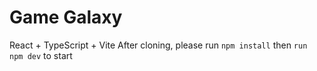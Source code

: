 # Game Galaxy
React + TypeScript + Vite
After cloning, please run `npm install` then `run npm dev` to start
